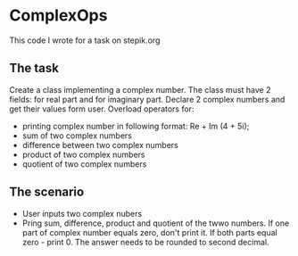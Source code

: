 # ComplexOps

This code I wrote for a task on stepik.org

## The task

Create a class implementing a complex number. The class must have 2 fields: for real part and for imaginary part. 
Declare 2 complex numbers and get their values form user.
Overload operators for:
- printing complex number in following format: Re + Im (4 + 5i);
- sum of two complex numbers
- difference between two complex numbers
- product of two complex numbers
- quotient of two complex numbers

## The scenario

- User inputs two complex nubers
- Pring sum, difference, product and quotient of the twwo numbers.
If one part of complex number equals zero, don't print it. If both parts equal zero - print 0. The answer needs to be rounded to second decimal.
